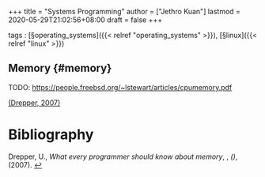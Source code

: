 +++
title = "Systems Programming"
author = ["Jethro Kuan"]
lastmod = 2020-05-29T21:02:56+08:00
draft = false
+++

tags
: [§operating\_systems]({{< relref "operating_systems" >}}), [§linux]({{< relref "linux" >}})

## Memory {#memory}

TODO: <https://people.freebsd.org/~lstewart/articles/cpumemory.pdf>

<a id="550a65551bf0a1990e9d35f94f6f07eb" href="#drepper2007every">(Drepper, 2007)</a>

# Bibliography

<a id="drepper2007every" target="_blank">Drepper, U., _What every programmer should know about memory_, , _()_, (2007). </a> [↩](#550a65551bf0a1990e9d35f94f6f07eb)
